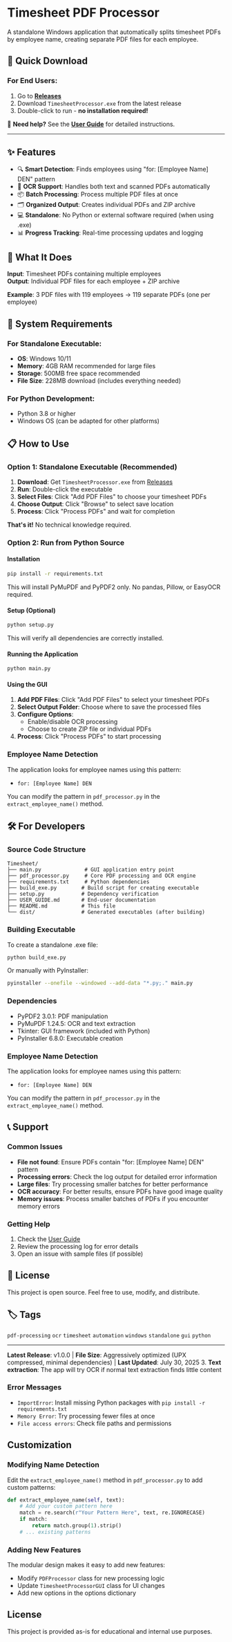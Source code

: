 # Timesheet PDF Processor

A standalone Windows application that automatically splits timesheet PDFs by employee name, creating separate PDF files for each employee.

## 🚀 **Quick Download**

### **For End Users:**
1. Go to [**Releases**](../../releases)
2. Download `TimesheetProcessor.exe` from the latest release
3. Double-click to run - **no installation required!**

📖 **Need help?** See the [**User Guide**](USER_GUIDE.md) for detailed instructions.

---

## ✨ **Features**

- 🔍 **Smart Detection**: Finds employees using "for: [Employee Name] DEN" pattern
- 📄 **OCR Support**: Handles both text and scanned PDFs automatically
- 📦 **Batch Processing**: Process multiple PDF files at once
- 🗂️ **Organized Output**: Creates individual PDFs and ZIP archive
- 💻 **Standalone**: No Python or external software required (when using .exe)
- 📊 **Progress Tracking**: Real-time processing updates and logging

## 🎯 **What It Does**

**Input**: Timesheet PDFs containing multiple employees  
**Output**: Individual PDF files for each employee + ZIP archive

**Example**: 3 PDF files with 119 employees → 119 separate PDFs (one per employee)

## 🔧 **System Requirements**

### **For Standalone Executable:**
- **OS**: Windows 10/11
- **Memory**: 4GB RAM recommended for large files
- **Storage**: 500MB free space recommended
- **File Size**: 228MB download (includes everything needed)

### **For Python Development:**
- Python 3.8 or higher
- Windows OS (can be adapted for other platforms)

## 📋 **How to Use**

### **Option 1: Standalone Executable (Recommended)**
1. **Download**: Get `TimesheetProcessor.exe` from [Releases](../../releases)
2. **Run**: Double-click the executable
3. **Select Files**: Click "Add PDF Files" to choose your timesheet PDFs
4. **Choose Output**: Click "Browse" to select save location
5. **Process**: Click "Process PDFs" and wait for completion

**That's it!** No technical knowledge required.

### **Option 2: Run from Python Source**

#### Installation

```bash
pip install -r requirements.txt
```

This will install PyMuPDF and PyPDF2 only. No pandas, Pillow, or EasyOCR required.

#### Setup (Optional)

```bash
python setup.py
```

This will verify all dependencies are correctly installed.

#### Running the Application

```bash
python main.py
```

#### Using the GUI

1. **Add PDF Files**: Click "Add PDF Files" to select your timesheet PDFs
2. **Select Output Folder**: Choose where to save the processed files
3. **Configure Options**:
   - Enable/disable OCR processing
   - Choose to create ZIP file or individual PDFs
4. **Process**: Click "Process PDFs" to start processing

### Employee Name Detection

The application looks for employee names using this pattern:
- `for: [Employee Name] DEN`

You can modify the pattern in `pdf_processor.py` in the `extract_employee_name()` method.

## 🛠️ **For Developers**

### **Source Code Structure**
```
Timesheet/
├── main.py              # GUI application entry point
├── pdf_processor.py     # Core PDF processing and OCR engine
├── requirements.txt     # Python dependencies
├── build_exe.py        # Build script for creating executable
├── setup.py            # Dependency verification
├── USER_GUIDE.md       # End-user documentation
├── README.md           # This file
└── dist/               # Generated executables (after building)
```

### **Building Executable**

To create a standalone .exe file:

```bash
python build_exe.py
```

Or manually with PyInstaller:

```bash
pyinstaller --onefile --windowed --add-data "*.py;." main.py
```

### **Dependencies**
- PyPDF2 3.0.1: PDF manipulation
- PyMuPDF 1.24.5: OCR and text extraction
- Tkinter: GUI framework (included with Python)
- PyInstaller 6.8.0: Executable creation

### **Employee Name Detection**

The application looks for employee names using this pattern:
- `for: [Employee Name] DEN`

You can modify the pattern in `pdf_processor.py` in the `extract_employee_name()` method.

## 📞 **Support**

### **Common Issues**
- **File not found**: Ensure PDFs contain "for: [Employee Name] DEN" pattern
- **Processing errors**: Check the log output for detailed error information
- **Large files**: Try processing smaller batches for better performance
- **OCR accuracy**: For better results, ensure PDFs have good image quality
- **Memory issues**: Process smaller batches of PDFs if you encounter memory errors

### **Getting Help**
1. Check the [User Guide](USER_GUIDE.md)
2. Review the processing log for error details
3. Open an issue with sample files (if possible)

## 📄 **License**

This project is open source. Feel free to use, modify, and distribute.

## 🏷️ **Tags**

`pdf-processing` `ocr` `timesheet` `automation` `windows` `standalone` `gui` `python`

---

**Latest Release**: v1.0.0 | **File Size**: Aggressively optimized (UPX compressed, minimal dependencies) | **Last Updated**: July 30, 2025
3. **Text extraction**: The app will try OCR if normal text extraction finds little content

### Error Messages

- `ImportError`: Install missing Python packages with `pip install -r requirements.txt`
- `Memory Error`: Try processing fewer files at once
- `File access errors`: Check file paths and permissions

## Customization

### Modifying Name Detection

Edit the `extract_employee_name()` method in `pdf_processor.py` to add custom patterns:

```python
def extract_employee_name(self, text):
    # Add your custom pattern here
    match = re.search(r"Your Pattern Here", text, re.IGNORECASE)
    if match:
        return match.group(1).strip()
    # ... existing patterns
```

### Adding New Features

The modular design makes it easy to add new features:
- Modify `PDFProcessor` class for new processing logic
- Update `TimesheetProcessorGUI` class for UI changes
- Add new options in the options dictionary

## License

This project is provided as-is for educational and internal use purposes.
